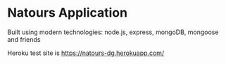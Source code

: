 # Natours Application

Built using modern technologies: node.js, express, mongoDB, mongoose and friends

Heroku test site is https://natours-dg.herokuapp.com/